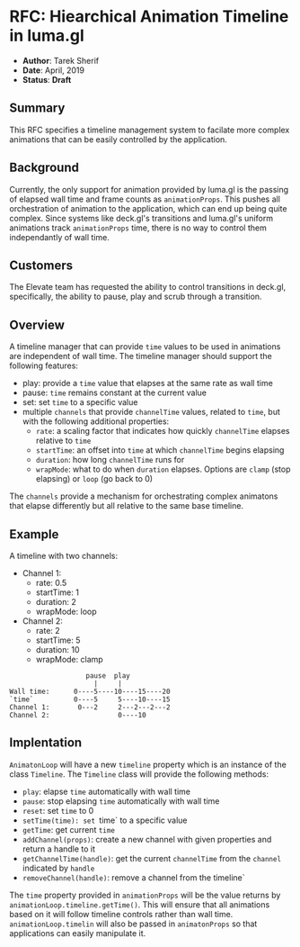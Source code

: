 # RFC: Hiearchical Animation Timeline in luma.gl

* **Author**: Tarek Sherif
* **Date**: April, 2019
* **Status**: **Draft**


## Summary

This RFC specifies a timeline management system to facilate more complex animations that can be easily controlled by the application.


## Background

Currently, the only support for animation provided by luma.gl is the passing of elapsed wall time and frame counts as `animationProps`. This pushes all orchestration of animation to the application, which can end up being quite complex. Since systems like deck.gl's transitions and luma.gl's uniform animations track `animationProps` time, there is no way to control them independantly of wall time.


## Customers

The Elevate team has requested the ability to control transitions in deck.gl, specifically, the ability to pause, play and scrub through a transition.


## Overview

A timeline manager that can provide `time` values to be used in animations are independent of wall time. The timeline manager should support the following features:

- play: provide a `time` value that elapses at the same rate as wall time
- pause: `time` remains constant at the current value
- set: set `time` to a specific value
- multiple `channels` that provide `channelTime` values, related to `time`, but with the following additional properties:
  * `rate`: a scaling factor that indicates how quickly `channelTime` elapses relative to `time`
  * `startTime`: an offset into `time` at which `channelTime` begins elapsing
  * `duration`: how long `channelTime` runs for
  * `wrapMode`: what to do when `duration` elapses. Options are `clamp` (stop elapsing) or `loop` (go back to 0)

The `channels` provide a mechanism for orchestrating complex animatons that elapse differently but all relative to the same base timeline.

## Example

A timeline with two channels:
- Channel 1:
  - rate: 0.5
  - startTime: 1
  - duration: 2
  - wrapMode: loop
- Channel 2:
  - rate: 2
  - startTime: 5
  - duration: 10
  - wrapMode: clamp

```
                   pause  play
                     |     |
Wall time:      0----5----10----15----20
`time`          0----5     5----10----15
Channel 1:       0---2     2---2---2---2
Channel 2:                 0----10
```

## Implentation

`AnimatonLoop` will have a new `timeline` property which is an instance of the class `Timeline`. The `Timeline` class will provide the following methods:

- `play`: elapse `time` automatically with wall time
- `pause`: stop elapsing `time` automatically with wall time
- `reset`: set `time` to 0
- `setTime(time): set `time` to a specific value
- `getTime`: get current `time`
- `addChannel(props)`: create a new channel with given properties and return a handle to it
- `getChannelTime(handle)`: get the current `channelTime` from the `channel` indicated by `handle`
- `removeChannel(handle)`: remove a channel from the timeline`

The `time` property provided in `animationProps` will be the value returns by `animationLoop.timeline.getTime()`. This will ensure that all animations based on it will follow timeline controls rather than wall time. `animationLoop.timelin` will also be passed in `animatonProps` so that applications can easily manipulate it.

